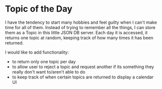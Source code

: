 # Topic of the Day

I have the tendency to start many hobbies and feel guilty when I can't make time for all of them.
Instead of trying to remember all the things, I can store them as a Topic in this little JSON DB server.
Each day it is accessed, it returns one topic at random, keeping track of how many times it has been returned.

I would like to add functionality:

- to return only one topic per day
- to allow user to reject a topic and request another if its something they really don't want to/aren't able to do
- to keep track of when certain topics are returned to display a calendar UI
